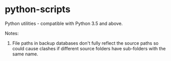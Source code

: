 # python-scripts
Python utilities - compatible with Python 3.5 and above.

Notes:
1. File paths in backup databases don't fully reflect the source paths so 
could cause clashes if different source folders have sub-folders with
the same name.
